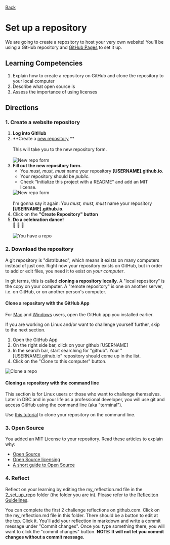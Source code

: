 [Back](README.md)

# Set up a repository

We are going to create a repository to host your very own website! You'll be using a GitHub repository and [GitHub Pages](http://pages.github.com/) to set it up.

## Learning Competencies

1. Explain how to create a repository on GitHub and clone the repository to your local computer
2. Describe what open source is
3. Assess the importance of using licenses 


## Directions


### 1. Create a website repository


1. **Log into GitHub**
2. **Create a [new repository](https://github.com/new) **<br /><br />This will take you to the new repository form.<br /><br />![New repo form](https://raw.github.com/Devbootcamp/phase_0_unit_1/master/week_1/1_Get_Started/imgs/github-repo-1.jpg)
3. **Fill out the new repository form.** <ul><li>You *must, must, must* name your repository **[USERNAME].github.io**.</li><li>Your repository should be *public*.  </li><li>Check "Initialize this project with a README" and add an MIT license. </li></ul>![New repo form](https://raw.github.com/Devbootcamp/phase_0_unit_1/master/week_1/1_Get_Started/imgs/github-repo-2.jpg)<br /><br />I'm gonna say it again: You *must, must, must* name your repository **[USERNAME].github.io**.
4. Click on the **"Create Repository" button**
4. **Do a celebration dance!** <br />:dancers: :tada: :dancer: <br /><br />![You have a repo](https://raw.github.com/Devbootcamp/phase_0_unit_1/master/week_1/1_Get_Started/imgs/github-repo3.jpg)



### 2. Download the repository

A git repository is "distributed", which means it exists on many computers instead of just one.  Right now your repository exists on GitHub, but in order to add or edit files, you need it to exist on *your computer*.

In git terms, this is called **cloning a repository locally**. A "local repository" is the copy on your computer. A "remote repository" is one on another server, i.e. on GitHub, or on another person's computer.  

#### Clone a repository with the GitHub App

For [Mac](http://mac.github.com/) and [Windows](http://windows.github.com/) users, open the GitHub app you installed earlier.

If you are working on Linux and/or want to challenge yourself further, skip to the next section.

1. Open the GitHub App
2. On the right side bar, click on your github [USERNAME]
3. In the search bar, start searching for "github".  Your "[USERNAME].github.io" repository should come up in the list.
4. Click on the "Clone to this computer" button.

![Clone a repo](https://raw.github.com/Devbootcamp/phase_0_unit_1/master/week_1/1_Get_Started/imgs/github-app-1_clone.jpg)


#### Cloning a repository with the command line

This section is for Linux users or those who want to challenge themselves.  Later in DBC and in your life as a professional developer, you will use git and access GitHub using the command line (aka "terminal").

Use [this tutorial](git_clone.md) to clone your repository on the command line.

### 3. Open Source

You added an MIT License to your repository.  Read these articles to explain why:

* [Open Source](http://skillcrush.com/2012/08/29/open-source-software/) 
* [Open Source licensing](http://www.slideshare.net/CodeMontage/writespeakcode-open-source-licenses) 
* [A short guide to Open Source](http://www.smashingmagazine.com/2010/03/24/a-short-guide-to-open-source-and-similar-licenses/)


### 4. Reflect

Reflect on your learning by editing the my_reflection.md file in the [2_set_up_repo](./) folder (the folder you are in). Please refer to the [Refleciton Guidelines](../reflection_guidelines.md). 

You can complete the first 2 challenge reflections on github.com. Click on the my_reflection.md file in this folder. There should be a button to edit at the top. Click it. You'll add your reflection in markdown and write a commit message under "Commit changes". Once you type something there, you will want to click the "commit changes" button. **NOTE: It will not let you commit changes without a commit message.**
